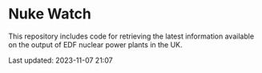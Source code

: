 # Nuke Watch

This repository includes code for retrieving the latest information available on the output of EDF nuclear power plants in the UK.

Last updated: 2023-11-07 21:07